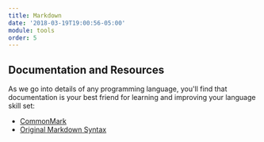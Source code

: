 ```yaml
---
title: Markdown
date: '2018-03-19T19:00:56-05:00'
module: tools
order: 5
---
```


## Documentation and Resources

As we go into details of any programming language, you'll find that documentation is your best friend for learning and improving your language skill set:

* [CommonMark](http://commonmark.org)
* [Original Markdown Syntax](https://daringfireball.net/projects/markdown/syntax/)
